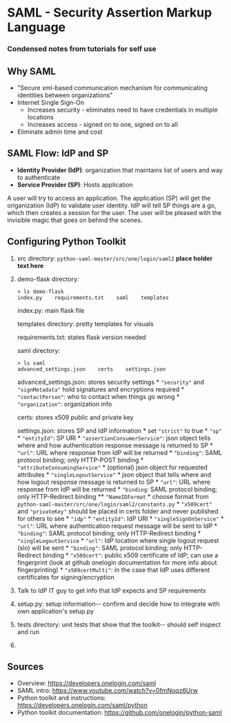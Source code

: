 # SAML - Security Assertion Markup Language
### Condensed notes from tutorials for self use

## Why SAML
* "Secure xml-based communication mechanism for communicating identities between organizations"
* Internet Single Sign-On
    * Increases security - eliminates need to have credentials in multiple locations
    * Increases access - signed on to one, signed on to all
* Eliminate admin time and cost

## SAML Flow: IdP and SP
* **Identity Provider (IdP)**: organization that maintains list of users and way to authenticate
* **Service Provider (SP)**: Hosts application

A user will try to access an application. The application (SP) will get the origanization (IdP) to validate user identity. IdP will tell SP things are a go, which then creates a session for the user. The user will be pleased with the invisible magic that goes on behind the scenes.

## Configuring Python Toolkit
1. src directory: `python-saml-master/src/one/login/saml2`
    **place holder text here**

2. demo-flask directory: 
    ```
    > ls demo-flask
    index.py    requirements.txt    saml    templates
    ```

    index.py: main flask file
    
    templates directory: pretty templates for visuals
    
    requirements.txt: states flask version needed

    saml directory:
    ```
    > ls saml
    advanced_settings.json    certs    settings.json
    ```

    advanced_settings.json: stores security settings
        * `"security"` and `"signMetadata"` hold signatures and encryptions required
        * `"contactPerson"`: who to contact when things go wrong
        * `"organization"`: organization info

    certs: stores x509 public and private key

    settings.json: stores SP and IdP information
        * set `"strict"` to true
        * `"sp"`
            * `"entityId"`: SP URI
            * `"assertionConsumerService"`: json object tells where and how authentication response message is returned to SP
                * `"url"`: URL where response from IdP will be returned
                * `"binding"`: SAML protocol binding; only HTTP-POST binding
        * `"attributeConsumingService"`
            * (optional) json object for requested attributes
        * `"singleLogoutService"`
            * json object that tells where and how logout response message is returned to SP
            * `"url"`: URL where response from IdP will be returned
            * `"binding`: SAML protocol binding; only HTTP-Redirect binding
        ** `"NameIDFormat`
            * choose format from `python-saml-master/src/one/login/saml2/constants.py`
        * `"x509cert"` and `"privateKey"` should be placed in certs folder and never published for others to see
        * `"idp"`
            * `"entityId"`: IdP URI
            * `"singleSignOnService"`
                * `"url"`: URL where authentication request message will be sent to IdP
                * `"binding"`: SAML protocol binding; only HTTP-Redirect binding
        * `"singleLogoutService`
            * `"url"`: IdP location where single logout request (slo) will be sent
            * `"binding"`: SAML protocol binding; only HTTP-Redirect binding
        * `"x509cert"`: public x509 certificate of IdP; can use a fingerprint (look at github onelogin documentation for more info about fingerprinting)
        * `"x509certMulti"`: in the case that IdP uses different certificates for signing/encryption

3. Talk to IdP IT guy to get info that IdP expects and SP requirements

4. setup.py: setup information-- confirm and decide how to integrate with own application's setup.py

5. tests directory: unit tests that show that the toolkit-- should self inspect and run

6. 

## Sources
* Overview: https://developers.onelogin.com/saml
* SAML intro: https://www.youtube.com/watch?v=0fmNoqz6Urw
* Python toolkit and instructions: https://developers.onelogin.com/saml/python
* Python toolkit documentation: https://github.com/onelogin/python-saml
